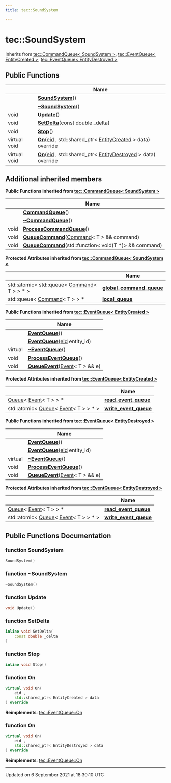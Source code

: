 ```yaml
---
title: tec::SoundSystem

---
```


# tec::SoundSystem





Inherits from [tec::CommandQueue< SoundSystem >](/engine/Classes/classtec_1_1_command_queue/), [tec::EventQueue< EntityCreated >](/engine/Classes/classtec_1_1_event_queue/), [tec::EventQueue< EntityDestroyed >](/engine/Classes/classtec_1_1_event_queue/)

## Public Functions

|                | Name           |
| -------------- | -------------- |
| | **[SoundSystem](/engine/Classes/classtec_1_1_sound_system/#function-soundsystem)**() |
| | **[~SoundSystem](/engine/Classes/classtec_1_1_sound_system/#function-~soundsystem)**() |
| void | **[Update](/engine/Classes/classtec_1_1_sound_system/#function-update)**() |
| void | **[SetDelta](/engine/Classes/classtec_1_1_sound_system/#function-setdelta)**(const double _delta) |
| void | **[Stop](/engine/Classes/classtec_1_1_sound_system/#function-stop)**() |
| virtual void | **[On](/engine/Classes/classtec_1_1_sound_system/#function-on)**([eid](/engine/Namespaces/namespacetec/#typedef-eid) , std::shared_ptr< [EntityCreated](/engine/Classes/structtec_1_1_entity_created/) > data) override |
| virtual void | **[On](/engine/Classes/classtec_1_1_sound_system/#function-on)**([eid](/engine/Namespaces/namespacetec/#typedef-eid) , std::shared_ptr< [EntityDestroyed](/engine/Classes/structtec_1_1_entity_destroyed/) > data) override |

## Additional inherited members

**Public Functions inherited from [tec::CommandQueue< SoundSystem >](/engine/Classes/classtec_1_1_command_queue/)**

|                | Name           |
| -------------- | -------------- |
| | **[CommandQueue](/engine/Classes/classtec_1_1_command_queue/#function-commandqueue)**() |
| | **[~CommandQueue](/engine/Classes/classtec_1_1_command_queue/#function-~commandqueue)**() |
| void | **[ProcessCommandQueue](/engine/Classes/classtec_1_1_command_queue/#function-processcommandqueue)**() |
| void | **[QueueCommand](/engine/Classes/classtec_1_1_command_queue/#function-queuecommand)**([Command](/engine/Classes/structtec_1_1_command/)< T > && command) |
| void | **[QueueCommand](/engine/Classes/classtec_1_1_command_queue/#function-queuecommand)**(std::function< void(T *)> && command) |

**Protected Attributes inherited from [tec::CommandQueue< SoundSystem >](/engine/Classes/classtec_1_1_command_queue/)**

|                | Name           |
| -------------- | -------------- |
| std::atomic< std::queue< [Command](/engine/Classes/structtec_1_1_command/)< T > > * > | **[global_command_queue](/engine/Classes/classtec_1_1_command_queue/#variable-global_command_queue)**  |
| std::queue< [Command](/engine/Classes/structtec_1_1_command/)< T > > * | **[local_queue](/engine/Classes/classtec_1_1_command_queue/#variable-local_queue)**  |

**Public Functions inherited from [tec::EventQueue< EntityCreated >](/engine/Classes/classtec_1_1_event_queue/)**

|                | Name           |
| -------------- | -------------- |
| | **[EventQueue](/engine/Classes/classtec_1_1_event_queue/#function-eventqueue)**() |
| | **[EventQueue](/engine/Classes/classtec_1_1_event_queue/#function-eventqueue)**([eid](/engine/Namespaces/namespacetec/#typedef-eid) entity_id) |
| virtual | **[~EventQueue](/engine/Classes/classtec_1_1_event_queue/#function-~eventqueue)**() |
| void | **[ProcessEventQueue](/engine/Classes/classtec_1_1_event_queue/#function-processeventqueue)**() |
| void | **[QueueEvent](/engine/Classes/classtec_1_1_event_queue/#function-queueevent)**([Event](/engine/Classes/structtec_1_1_event/)< T > && e) |

**Protected Attributes inherited from [tec::EventQueue< EntityCreated >](/engine/Classes/classtec_1_1_event_queue/)**

|                | Name           |
| -------------- | -------------- |
| [Queue](/engine/Classes/structtec_1_1_queue/)< [Event](/engine/Classes/structtec_1_1_event/)< T > > * | **[read_event_queue](/engine/Classes/classtec_1_1_event_queue/#variable-read_event_queue)**  |
| std::atomic< [Queue](/engine/Classes/structtec_1_1_queue/)< [Event](/engine/Classes/structtec_1_1_event/)< T > > * > | **[write_event_queue](/engine/Classes/classtec_1_1_event_queue/#variable-write_event_queue)**  |

**Public Functions inherited from [tec::EventQueue< EntityDestroyed >](/engine/Classes/classtec_1_1_event_queue/)**

|                | Name           |
| -------------- | -------------- |
| | **[EventQueue](/engine/Classes/classtec_1_1_event_queue/#function-eventqueue)**() |
| | **[EventQueue](/engine/Classes/classtec_1_1_event_queue/#function-eventqueue)**([eid](/engine/Namespaces/namespacetec/#typedef-eid) entity_id) |
| virtual | **[~EventQueue](/engine/Classes/classtec_1_1_event_queue/#function-~eventqueue)**() |
| void | **[ProcessEventQueue](/engine/Classes/classtec_1_1_event_queue/#function-processeventqueue)**() |
| void | **[QueueEvent](/engine/Classes/classtec_1_1_event_queue/#function-queueevent)**([Event](/engine/Classes/structtec_1_1_event/)< T > && e) |

**Protected Attributes inherited from [tec::EventQueue< EntityDestroyed >](/engine/Classes/classtec_1_1_event_queue/)**

|                | Name           |
| -------------- | -------------- |
| [Queue](/engine/Classes/structtec_1_1_queue/)< [Event](/engine/Classes/structtec_1_1_event/)< T > > * | **[read_event_queue](/engine/Classes/classtec_1_1_event_queue/#variable-read_event_queue)**  |
| std::atomic< [Queue](/engine/Classes/structtec_1_1_queue/)< [Event](/engine/Classes/structtec_1_1_event/)< T > > * > | **[write_event_queue](/engine/Classes/classtec_1_1_event_queue/#variable-write_event_queue)**  |


## Public Functions Documentation

### function SoundSystem

```cpp
SoundSystem()
```


### function ~SoundSystem

```cpp
~SoundSystem()
```


### function Update

```cpp
void Update()
```


### function SetDelta

```cpp
inline void SetDelta(
    const double _delta
)
```


### function Stop

```cpp
inline void Stop()
```


### function On

```cpp
virtual void On(
    eid ,
    std::shared_ptr< EntityCreated > data
) override
```


**Reimplements**: [tec::EventQueue::On](/engine/Classes/classtec_1_1_event_queue/#function-on)


### function On

```cpp
virtual void On(
    eid ,
    std::shared_ptr< EntityDestroyed > data
) override
```


**Reimplements**: [tec::EventQueue::On](/engine/Classes/classtec_1_1_event_queue/#function-on)


-------------------------------

Updated on  6 September 2021 at 18:30:10 UTC